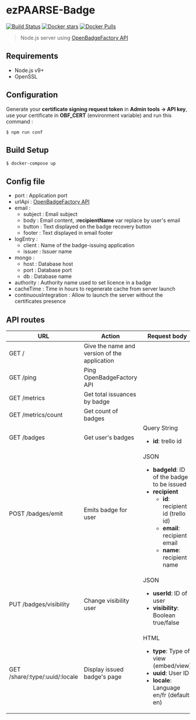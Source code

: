 # ezPAARSE-Badge
[![Build Status](https://travis-ci.org/ezpaarse-project/ezpaarse-badge.svg?branch=master)](https://travis-ci.org/ezpaarse-project/ezpaarse-badge)
[![Docker stars](https://img.shields.io/docker/stars/ezpaarseproject/ezpaarse-badge.svg)](https://hub.docker.com/r/ezpaarseproject/ezpaarse-badge/)
[![Docker Pulls](https://img.shields.io/docker/pulls/ezpaarseproject/ezpaarse-badge.svg)](https://hub.docker.com/r/ezpaarseproject/ezpaarse-badge/)

> Node.js server using [OpenBadgeFactory API](https://openbadgefactory.com/developers/#open-badge-factory-rest-api)

## Requirements
+ Node.js v9+
+ OpenSSL

## Configuration
Generate your **certificate signing request token** in **Admin tools &rarr; API key**, use your certificate in **OBF_CERT** (environment variable) and run this command :
```
$ npm run conf
```

## Build Setup
```
$ docker-compose up
```

## Config file
+ port : Application port
+ urlApi : [OpenBadgeFactory API](https://openbadgefactory.com/developers/#open-badge-factory-rest-api)
+ email :
  + subject : Email subject
  + body : Email content, <strong>:recipientName</strong> var replace by user's email
  + button : Text displayed on the badge recovery button
  + footer : Text displayed in email footer
+ logEntry :
  + client : Name of the badge-issuing application
  + issuer : Issuer name
+ mongo :
  + host : Database host
  + port : Database port
  + db : Database name
+ authority : Authority name used to set licence in a badge
+ cacheTime : Time in hours to regenerate cache from server launch
+ continuousIntegration : Allow to launch the server without the certificates presence

## API routes
<table>
  <thead>
    <tr>
      <th>URL</th>
      <th>Action</th>
      <th>Request body</th>
    </tr>
  </thead>
  <tbody>
    <tr>
      <td>GET /</td>
      <td>Give the name and version of the application</td>
      <td></td>
    </tr>
    <tr>
      <td>GET /ping</td>
      <td>Ping OpenBadgeFactory API</td>
      <td></td>
    </tr>
    <tr>
      <td>GET /metrics</td>
      <td>Get total issuances by badge</td>
      <td></td>
    </tr>
    <tr>
      <td>GET /metrics/count</td>
      <td>Get count of badges</td>
      <td></td>
    </tr>
    <tr>
      <td>GET /badges</td>
      <td>Get user's badges</td>
      <td>Query String
        <ul>
          <li><strong>id</strong>: trello id</li>
        </ul>
      </td>
    </tr>
    <tr>
      <td>POST /badges/emit</td>
      <td>Emits badge for user</td>
      <td>JSON
        <ul>
          <li>
            <strong>badgeId</strong>: ID of the badge to be issued</li>
          <li>
            <strong>recipient</strong>
            <ul>
              <li><strong>id</strong>: recipient id (trello id)</li>
              <li><strong>email</strong>: recipient email</li>
              <li><strong>name</strong>: recipient name</li>
            </ul>
          </li>
        </ul>
      </td>
    </tr>
    <tr>
      <td>PUT /badges/visibility</td>
      <td>Change visibility user</td>
      <td>JSON
        <ul>
          <li>
            <strong>userId</strong>: ID of user
          </li>
          <li>
            <strong>visibility</strong>: Boolean true/false
          </li>
        </ul>
      </td>
    </tr>
    <tr>
      <td>GET /share/:type/:uuid/:locale</td>
      <td>Display issued badge's page</td>
      <td>HTML
        <ul>
          <li>
            <strong>type</strong>: Type of view (embed/view)
          </li>
          <li>
            <strong>uuid</strong>: User ID
          </li>
          <li>
            <strong>locale</strong>: Language en/fr (default: en)
          </li>
        </ul>
      </td>
    </tr>
  </tbody>
</table>
